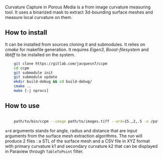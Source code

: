 *C*urvature *C*apture in *P*orous *M*edia is a from image curvature measuring tool.
It uses a binarized mask to extract 3d-bounding surface meshes and measure local curvature on them.

## How to install

It can be installed from sources cloning it and submodules. It relies on *cmake* for makefile generation.
It requires *Eigen3*, *Boost-filesystem* and *libtiff* to be installed on the system.


```bash
	git clone https://gitlab.com/jacquesn7/ccpm
	cd ccpm
	git submodule init 
	git submodule update
	mkdir build-debug && cd build-debug/
	cmake ..
	make [-j nprocs]
```


## How to use

```bash

	path/to/bin/ccpm --image path/to/images.tiff --ard=15.,2,.5 -o /path/to/ccpm/generated/data/
```

`ard` arguments stands for angle, radius and distance that are input arguments from the surface mesh extraction algorithms.
The run will produce 2 files : a STL of the surface mesh and a CSV file in XYZ format with primary curvature k1 and secondary
curvature k2 that can be displayed in Paraview through `TableToPoint` filter.




